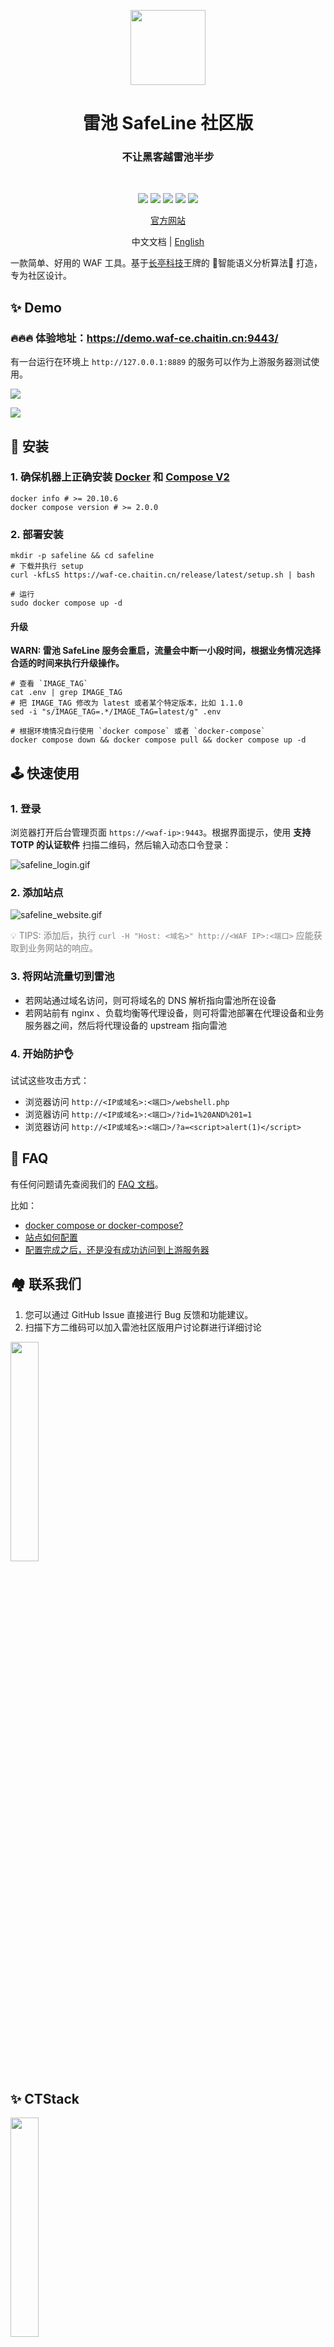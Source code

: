 <p align="center">
  <img src="https://ctstack-oss.oss-cn-beijing.aliyuncs.com/veinmind/safeline-assets/safeline_logo.png" width="120">
</p>
<h1 align="center">雷池 SafeLine 社区版</h1>
<h3 align="center">不让黑客越雷池半步</h3>
<br>
<p align="center">
  <img src="https://img.shields.io/badge/SafeLine-BEST_WAF-blue">
  <img src="https://img.shields.io/github/release/chaitin/safeline.svg?color=blue" />
  <img src="https://img.shields.io/github/release-date/chaitin/safeline.svg?color=blue&label=update" />
  <img src="https://img.shields.io/docker/v/chaitin/safeline-mgt-api?color=blue">
  <img src="https://img.shields.io/github/stars/chaitin/safeline?style=social">
</p>

<p align="center"> <a href="https://waf-ce.chaitin.cn/">官方网站</a> </p>
<p align="center"> 中文文档 | <a href="README.md">English</a> </p>

一款简单、好用的 WAF 工具。基于[长亭科技](https://www.chaitin.cn)王牌的 🤖️智能语义分析算法🤖️ 打造，专为社区设计。

## ✨ Demo

### 🔥🔥🔥 体验地址：https://demo.waf-ce.chaitin.cn:9443/

有一台运行在环境上 `http://127.0.0.1:8889` 的服务可以作为上游服务器测试使用。

![](https://ctstack-oss.oss-cn-beijing.aliyuncs.com/veinmind/safeline-assets/safeline_detect_log.gif)

![](https://ctstack-oss.oss-cn-beijing.aliyuncs.com/veinmind/safeline-assets/safeline_website.gif)

## 🚀 安装

### 1. 确保机器上正确安装 [Docker](https://docs.docker.com/engine/install/) 和 [Compose V2](https://docs.docker.com/compose/install/)
```shell
docker info # >= 20.10.6
docker compose version # >= 2.0.0
```

### 2. 部署安装

```shell
mkdir -p safeline && cd safeline
# 下载并执行 setup
curl -kfLsS https://waf-ce.chaitin.cn/release/latest/setup.sh | bash

# 运行
sudo docker compose up -d
```

#### 升级

**WARN: 雷池 SafeLine 服务会重启，流量会中断一小段时间，根据业务情况选择合适的时间来执行升级操作。**

```
# 查看 `IMAGE_TAG`
cat .env | grep IMAGE_TAG
# 把 IMAGE_TAG 修改为 latest 或者某个特定版本，比如 1.1.0
sed -i "s/IMAGE_TAG=.*/IMAGE_TAG=latest/g" .env

# 根据环境情况自行使用 `docker compose` 或者 `docker-compose`
docker compose down && docker compose pull && docker compose up -d
```

## 🕹️ 快速使用

### 1. 登录

浏览器打开后台管理页面 `https://<waf-ip>:9443`。根据界面提示，使用 **支持 TOTP 的认证软件** 扫描二维码，然后输入动态口令登录：

![safeline_login.gif](https://ctstack-oss.oss-cn-beijing.aliyuncs.com/veinmind/safeline-assets/safeline_login.gif)

### 2. 添加站点

![safeline_website.gif](https://ctstack-oss.oss-cn-beijing.aliyuncs.com/veinmind/safeline-assets/safeline_website.gif)

<font color=grey>💡 TIPS: 添加后，执行 `curl -H "Host: <域名>" http://<WAF IP>:<端口>` 应能获取到业务网站的响应。</font>

### 3. 将网站流量切到雷池

- 若网站通过域名访问，则可将域名的 DNS 解析指向雷池所在设备
- 若网站前有 nginx 、负载均衡等代理设备，则可将雷池部署在代理设备和业务服务器之间，然后将代理设备的 upstream 指向雷池

### 4. 开始防护👌

试试这些攻击方式：

- 浏览器访问 `http://<IP或域名>:<端口>/webshell.php`
- 浏览器访问 `http://<IP或域名>:<端口>/?id=1%20AND%201=1`
- 浏览器访问 `http://<IP或域名>:<端口>/?a=<script>alert(1)</script>`

## 📖 FAQ

有任何问题请先查阅我们的 [FAQ 文档](FAQ.md)。

比如：
- [docker compose or docker-compose?](FAQ.md#docker-compose-还是-docker-compose)
- [站点如何配置](FAQ.md#站点配置问题)
- [配置完成之后，还是没有成功访问到上游服务器](FAQ.md#配置完成之后还是没有成功访问到上游服务器)

## 🏘️ 联系我们
1. 您可以通过 GitHub Issue 直接进行 Bug 反馈和功能建议。
2. 扫描下方二维码可以加入雷池社区版用户讨论群进行详细讨论

<img src="https://waf-ce.chaitin.cn/images/wechat-light.png" width="30%" />

## ✨ CTStack
<img src="https://ctstack-oss.oss-cn-beijing.aliyuncs.com/CT%20Stack-2.png" width="30%" />

雷池 SafeLine 现已加入 [CTStack](https://stack.chaitin.com/tool/detail?id=717) 社区
